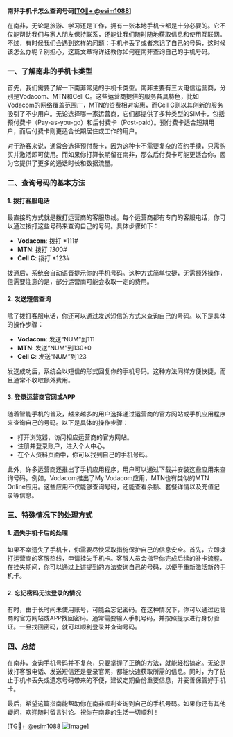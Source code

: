 **南非手机卡怎么查询号码[[TG💪+ @esim1088](https://t.me/s/esim1088)]**

在南非，无论是旅游、学习还是工作，拥有一张本地手机卡都是十分必要的。它不仅能帮助我们与家人朋友保持联系，还能让我们随时随地获取信息和使用互联网。不过，有时候我们会遇到这样的问题：手机卡丢了或者忘记了自己的号码，这时候该怎么办呢？别担心，这篇文章将详细教你如何在南非查询自己的手机号码。

### 一、了解南非的手机卡类型

首先，我们需要了解一下南非常见的手机卡类型。南非主要有三大电信运营商，分别是Vodacom、MTN和Cell C。这些运营商提供的服务各具特色，比如Vodacom的网络覆盖范围广，MTN的资费相对实惠，而Cell C则以其创新的服务吸引了不少用户。无论选择哪一家运营商，它们都提供了多种类型的SIM卡，包括预付费卡（Pay-as-you-go）和后付费卡（Post-paid）。预付费卡适合短期用户，而后付费卡则更适合长期居住或工作的用户。

对于游客来说，通常会选择预付费卡，因为这种卡不需要复杂的签约手续，只需购买并激活即可使用。而如果你打算长期留在南非，那么后付费卡可能更适合你，因为它提供了更多的通话时长和数据流量。

### 二、查询号码的基本方法

#### 1. 拨打客服电话

最直接的方式就是拨打运营商的客服热线。每个运营商都有专门的客服电话，你可以通过拨打这些号码来查询自己的号码。具体步骤如下：

- **Vodacom**: 拨打 *111#
- **MTN**: 拨打 *130*0#
- **Cell C**: 拨打 *123#

拨通后，系统会自动语音提示你的手机号码。这种方式简单快捷，无需额外操作，但需要注意的是，部分运营商可能会收取一定的费用。

#### 2. 发送短信查询

除了拨打客服电话，你还可以通过发送短信的方式来查询自己的号码。以下是具体的操作步骤：

- **Vodacom**: 发送“NUM”到111
- **MTN**: 发送“NUM”到130*0
- **Cell C**: 发送“NUM”到123

发送成功后，系统会以短信的形式回复你的手机号码。这种方法同样方便快捷，而且通常不收取额外费用。

#### 3. 登录运营商官网或APP

随着智能手机的普及，越来越多的用户选择通过运营商的官方网站或手机应用程序来查询自己的号码。以下是具体的操作步骤：

- 打开浏览器，访问相应运营商的官方网站。
- 注册并登录账户，进入个人中心。
- 在个人资料页面中，你可以找到自己的手机号码。

此外，许多运营商还推出了手机应用程序，用户可以通过下载并安装这些应用来查询号码。例如，Vodacom推出了My Vodacom应用，MTN也有类似的MTN Online应用。这些应用不仅能够查询号码，还能查看余额、套餐详情以及充值记录等信息。

### 三、特殊情况下的处理方式

#### 1. 遗失手机卡后的处理

如果不幸遗失了手机卡，你需要尽快采取措施保护自己的信息安全。首先，立即拨打运营商的客服热线，申请挂失手机卡。客服人员会指导你完成后续的补卡流程。在挂失期间，你可以通过上述提到的方法查询自己的号码，以便于重新激活新的手机卡。

#### 2. 忘记密码无法登录的情况

有时，由于长时间未使用账号，可能会忘记密码。在这种情况下，你可以通过运营商的官方网站或APP找回密码。通常需要输入手机号码，并按照提示进行身份验证。一旦找回密码，就可以顺利登录并查询号码。

### 四、总结

在南非，查询手机号码并不复杂，只要掌握了正确的方法，就能轻松搞定。无论是拨打客服电话、发送短信还是登录官网，都能快速获取所需的信息。同时，为了防止手机卡丢失或遗忘号码带来的不便，建议定期备份重要信息，并妥善保管好手机卡。

最后，希望这篇指南能帮助你在南非顺利查询到自己的手机号码。如果你还有其他疑问，欢迎随时留言讨论。祝你在南非的生活一切顺利！

[[TG💪+ @esim1088](https://t.me/s/esim1088) ![Image](https://i.postimg.cc/4NQfJmqS/Snipaste-2025-05-13-00-14-12.png)]